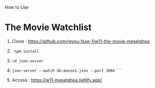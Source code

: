 How to Use

# The Movie Watchlist

1. Clone : https://github.com/revou-fsse-1/w11-the-movie-meselghea
2. ```
    npm install
    ```
3. ```
   cd json-server
   ```
4. ```
   json-server --watch db-movies.json --port 3004```
5. Access : https://w11-meselghea.netlify.app/
